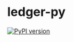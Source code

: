 # ledger-py

[![PyPI version](https://badge.fury.io/py/ledger-py.svg)](https://badge.fury.io/py/ledger-py)
